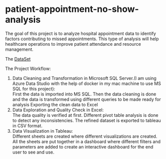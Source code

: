 # patient-appointment-no-show-analysis
The goal of this project is to analyze hospital appointment data to identify factors contributing to missed appointments.
This type of analysis will help healthcare operations to improve patient attendance and resource management.

The [DataSet](https://www.kaggle.com/datasets/joniarroba/noshowappointments)

The Project Workflow:
1. Data Cleaning and Transformation in Microsoft SQL Server.(I am using Azure Data Studio with the help of docker in my mac machine to use MS SQL for this project):      
      First the data is imported into MS SQL.
      Then the data cleaning is done and the data is transformed using different queries to be made ready for analysis
      Exporting the clean data to Excel
2. Data Exploration and Quality Check in Excel:       
      The data quality is verified at first.
      Different pivot table analysis is done to detect any inconsistencies.
      The refined dataset is exported to tableau in CSV format.
3. Data Visualization in Tableau:       
      Different sheets are created where different visualizations are created.
      All the sheets are put together in a dashboard where different filters and parameters are added to create an interactive dashboard for the end user to see and use.


